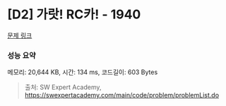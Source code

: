 # [D2] 가랏! RC카! - 1940 

[문제 링크](https://swexpertacademy.com/main/code/problem/problemDetail.do?contestProbId=AV5PjMgaALgDFAUq) 

### 성능 요약

메모리: 20,644 KB, 시간: 134 ms, 코드길이: 603 Bytes



> 출처: SW Expert Academy, https://swexpertacademy.com/main/code/problem/problemList.do